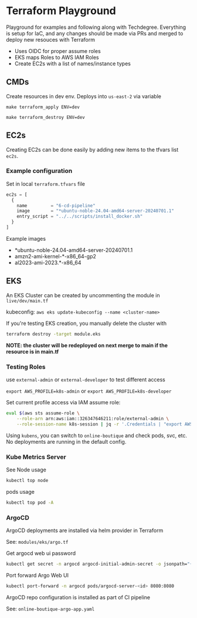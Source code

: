 # Terraform Playground

Playground for examples and following along with Techdegree. Everything is setup for IaC, and any changes should be made via PRs and merged to deploy new resouces with Terraform

- Uses OIDC for proper assume roles
- EKS maps Roles to AWS IAM Roles
- Create EC2s with a list of names/instance types

## CMDs

Create resources in dev env. Deploys into `us-east-2` via variable

```make
make terraform_apply ENV=dev
```

```make
make terraform_destroy ENV=dev
```

## EC2s

Creating EC2s can be done easily by adding new items to the tfvars list `ec2s`.

### Example configuration

Set in local `terraform.tfvars` file

```terraform
ec2s = [
  {
    name         = "6-cd-pipeline"
    image        = "*ubuntu-noble-24.04-amd64-server-20240701.1"
    entry_script = "../../scripts/install_docker.sh"
  }
]
```

Example images

- *ubuntu-noble-24.04-amd64-server-20240701.1
- amzn2-ami-kernel-*-x86_64-gp2
- al2023-ami-2023.*-x86_64

## EKS

An EKS Cluster can be created by uncommenting the module in `live/dev/main.tf`

kubeconfig: `aws eks update-kubeconfig --name <cluster-name>`

If you're testing EKS creation, you manually delete the cluster with

```bash
terraform destroy -target module.eks
```

**NOTE:
the cluster will be redeployed on next merge to main if the resource is in main.tf**

### Testing Roles

use `external-admin` or `external-developer` to test different access

`export AWS_PROFILE=k8s-admin` or `export AWS_PROFILE=k8s-developer`

Set current profile access via IAM assume role:

```bash
eval $(aws sts assume-role \
    --role-arn arn:aws:iam::326347646211:role/external-admin \
    --role-session-name k8s-session | jq -r '.Credentials | "export AWS_ACCESS_KEY_ID=\(.AccessKeyId) AWS_SECRET_ACCESS_KEY=\(.SecretAccessKey) AWS_SESSION_TOKEN=\(.SessionToken)"')
```

Using `kubens`, you can switch to `online-boutique` and check pods, svc, etc. No deployments are running in the default config.

### Kube Metrics Server

See Node usage

```bash
kubectl top node
```

pods usage

```bash
kubectl top pod -A
```

### ArgoCD

ArgoCD deployments are installed via helm provider in Terraform

See: `modules/eks/argo.tf`

Get argocd web ui password

```bash
kubectl get secret -n argocd argocd-initial-admin-secret -o jsonpath="{.data.password}" | base64 -d
```

Port forward Argo Web UI

```bash
kubectl port-forward -n argocd pods/argocd-server-<id> 8080:8080
```

ArgoCD repo configuration is installed as part of CI pipeline

See: `online-boutique-argo-app.yaml`
